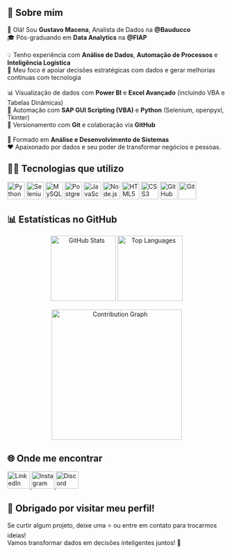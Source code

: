 <h2 align="left">📌 Sobre mim</h2>

<p align="left">
  👋 Olá! Sou <strong>Gustavo Macena</strong>, Analista de Dados na <strong>@Bauducco</strong><br>
  🎓 Pós-graduando em <strong>Data Analytics</strong> na <strong>@FIAP</strong><br><br>
  💡 Tenho experiência com <strong>Análise de Dados</strong>, <strong>Automação de Processos</strong> e <strong>Inteligência Logística</strong><br>
  🎯 Meu foco é apoiar decisões estratégicas com dados e gerar melhorias contínuas com tecnologia<br><br>
  📊 Visualização de dados com <strong>Power BI</strong> e <strong>Excel Avançado</strong> (incluindo VBA e Tabelas Dinâmicas)<br>
  🤖 Automação com <strong>SAP GUI Scripting (VBA)</strong> e <strong>Python</strong> (Selenium, openpyxl, Tkinter)<br>
  🔄 Versionamento com <strong>Git</strong> e colaboração via <strong>GitHub</strong><br><br>
  🧠 Formado em <strong>Análise e Desenvolvimento de Sistemas</strong><br>
  ❤️ Apaixonado por dados e seu poder de transformar negócios e pessoas.
</p>

<h2 align="left">👨‍💻 Tecnologias que utilizo</h2>

<div align="left">
  <img src="https://skillicons.dev/icons?i=py" height="40" alt="Python" />
  <img src="https://cdn.jsdelivr.net/gh/devicons/devicon/icons/selenium/selenium-original.svg" height="40" alt="Selenium" />
  <img src="https://cdn.jsdelivr.net/gh/devicons/devicon/icons/mysql/mysql-original.svg" height="40" alt="MySQL" />
  <img src="https://cdn.jsdelivr.net/gh/devicons/devicon/icons/postgresql/postgresql-original.svg" height="40" alt="PostgreSQL" />
  <img src="https://cdn.jsdelivr.net/gh/devicons/devicon/icons/javascript/javascript-original.svg" height="40" alt="JavaScript" />
  <img src="https://cdn.jsdelivr.net/gh/devicons/devicon/icons/nodejs/nodejs-original.svg" height="40" alt="Node.js" />
  <img src="https://cdn.jsdelivr.net/gh/devicons/devicon/icons/html5/html5-original.svg" height="40" alt="HTML5" />
  <img src="https://cdn.jsdelivr.net/gh/devicons/devicon/icons/css3/css3-original.svg" height="40" alt="CSS3" />
  <img src="https://skillicons.dev/icons?i=github" height="40" alt="GitHub" />
  <img src="https://cdn.jsdelivr.net/gh/devicons/devicon/icons/git/git-original.svg" height="40" alt="Git" />
</div>

<h2 align="left">📊 Estatísticas no GitHub</h2>

<div align="center">

  <img src="https://github-readme-stats.vercel.app/api?username=gustmacena&show_icons=true&include_all_commits=true&count_private=true&theme=dracula&locale=pt-br&hide_border=false" height="150" alt="GitHub Stats" />
  <img src="https://github-readme-stats.vercel.app/api/top-langs?username=gustmacena&layout=compact&card_width=320&langs_count=5&theme=dracula&hide_border=false" height="150" alt="Top Languages" />

</div>

<br/>

<div align="center">
  <img src="https://github-readme-activity-graph.vercel.app/graph?username=gustmacena&radius=16&theme=react&area=true" height="300" alt="Contribution Graph" />
</div>

<h2 align="left">🌐 Onde me encontrar</h2>

<div align="left">
  <a href="https://www.linkedin.com/in/gustavo-macena/" target="_blank">
    <img src="https://raw.githubusercontent.com/maurodesouza/profile-readme-generator/master/src/assets/icons/social/linkedin/default.svg" width="52" height="40" alt="LinkedIn" />
  </a>
  <a href="https://www.instagram.com/gustmacena_?igsh=ZDRlNm9rcndlZjVk&utm_source=qr" target="_blank">
    <img src="https://raw.githubusercontent.com/maurodesouza/profile-readme-generator/master/src/assets/icons/social/instagram/default.svg" width="52" height="40" alt="Instagram" />
  </a>
  <a href="https://discord.gg/an2KPT4a" target="_blank">
    <img src="https://raw.githubusercontent.com/maurodesouza/profile-readme-generator/master/src/assets/icons/social/discord/default.svg" width="52" height="40" alt="Discord" />
  </a>
</div>

<h2 align="left">🙌 Obrigado por visitar meu perfil!</h2>

<p align="left">
  Se curtir algum projeto, deixe uma ⭐ ou entre em contato para trocarmos ideias!<br>
  Vamos transformar dados em decisões inteligentes juntos! 🚀
</p>
